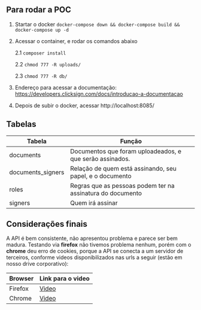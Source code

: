 ## Para rodar a POC

1. Startar o docker `docker-compose down && docker-compose build && docker-compose up -d`
2. Acessar o container, e rodar os comandos abaixo

   2.1 `composer install`

   2.2 `chmod 777 -R uploads/`

   2.3 `chmod 777 -R db/`

3. Endereço para acessar a documentação: https://developers.clicksign.com/docs/introducao-a-documentacao

4. Depois de subir o docker, acessar http://localhost:8085/

## Tabelas

| Tabela            | Função                                                     |
| ----------------- | ---------------------------------------------------------- |
| documents         | Documentos que foram uploadeados, e que serão assinados.   |
| documents_signers | Relação de quem está assinando, seu papel, e o documento   |
| roles             | Regras que as pessoas podem ter na assinatura do documento |
| signers           | Quem irá assinar                                           |

## Considerações finais

A API é bem consistente, não apresentou problema e parece ser bem madura. Testando via **firefox** não tivemos problema nenhum, porém com o **chrome** deu erro de cookies, porque a API se conecta a um servidor de terceiros, conforme videos disponibilizados nas urls a seguir (estão em nosso drive corporativo):

| Browser | Link para o video                                                           |
| ------- | --------------------------------------------------------------------------- |
| Firefox | [Video](https://drive.google.com/open?id=165FMcR4EbdheeBOO0k5Or3Ba4MjVyvJj) |
| Chrome  | [Video](https://drive.google.com/open?id=1Nsa-Uc_U2pDINSoKpSlS4uHn5r2Db_u-) |
